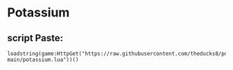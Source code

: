 # Potassium
## script Paste:
```
loadstring(game:HttpGet("https://raw.githubusercontent.com/theducks8/potassium/main/potassium-main/potassium.lua"))()
```
